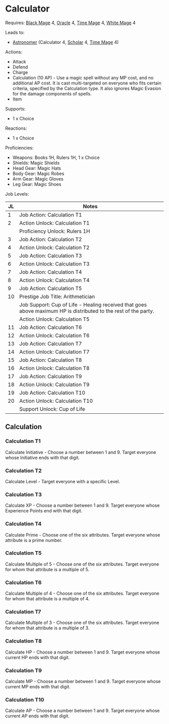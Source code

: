 # Calculator

Requires: [Black Mage](/Jobs/JobDetails/BlackMage.md) 4, [Oracle](/Jobs/JobDetails/Oracle.md) 4, [Time Mage](/Jobs/JobDetails/TimeMage.md) 4, [White Mage](/Jobs/JobDetails/WhiteMage.md) 4

Leads to:

- [Astronomer](/Jobs/JobDetails/Astronomer.md) (Calculator 4, [Scholar](/Jobs/JobDetails/Scholar.md) 4, [Time Mage](/Jobs/JobDetails/TimeMage.md) 4)

Actions:

- Attack
- Defend
- Charge
- Calculation (10 AP) - Use a magic spell without any MP cost, and no additional AP cost. It is cast multi-targeted on everyone who fits certain criteria, specified by the Calculation type. It also ignores Magic Evasion for the damage components of spells.
- Item

Supports:

- 1 x Choice

Reactions:

- 1 x Choice

Proficiencies:

- Weapons: Books 1H, Rulers 1H, 1 x Choice
- Shields: Magic Shields
- Head Gear: Magic Hats
- Body Gear: Magic Robes
- Arm Gear: Magic Gloves
- Leg Gear: Magic Shoes

Job Levels:

| JL | Notes |
| --- | --- |
| 1 | Job Action: Calculation T1
| 2 | Action Unlock: Calculation T1
|   | Proficiency Unlock: Rulers 1H
| 3 | Job Action: Calculation T2
| 4 | Action Unlock: Calculation T2
| 5 | Job Action: Calculation T3
| 6 | Action Unlock: Calculation T3
| 7 | Job Action: Calculation T4
| 8 | Action Unlock: Calculation T4
| 9 | Job Action: Calculation T5
| 10 | Prestige Job Title: Arithmetician
|    | Job Support: Cup of Life - Healing received that goes above maximum HP is distributed to the rest of the party.
|    | Action Unlock: Calculation T5
| 11 | Job Action: Calculation T6
| 12 | Action Unlock: Calculation T6
| 13 | Job Action: Calculation T7
| 14 | Action Unlock: Calculation T7
| 15 | Job Action: Calculation T8
| 16 | Action Unlock: Calculation T8
| 17 | Job Action: Calculation T9
| 18 | Action Unlock: Calculation T9
| 19 | Job Action: Calculation T10
| 20 | Action Unlock: Calculation T10
|    | Support Unlock: Cup of Life

## Calculation

### Calculation T1

Calculate Initiative - Choose a number between 1 and 9. Target everyone whose Initiative ends with that digit.

### Calculation T2

Calculate Level - Target everyone with a specific Level.

### Calculation T3

Calculate XP - Choose a number between 1 and 9. Target everyone whose Experience Points end with that digit.

### Calculation T4

Calculate Prime - Choose one of the six attributes. Target everyone whose attribute is a prime number.

### Calculation T5

Calculate Multiple of 5 - Choose one of the six attributes. Target everyone for whom that attribute is a multiple of 5.

### Calculation T6

Calculate Multiple of 4 - Choose one of the six attributes. Target everyone for whom that attribute is a multiple of 4.

### Calculation T7

Calculate Multiple of 3 - Choose one of the six attributes. Target everyone for whom that attribute is a multiple of 3.

### Calculation T8

Calculate HP - Choose a number between 1 and 9. Target everyone whose current HP ends with that digit.

### Calculation T9

Calculate MP - Choose a number between 1 and 9. Target everyone whose current MP ends with that digit.

### Calculation T10

Calculate AP - Choose a number between 1 and 9. Target everyone whose current AP ends with that digit.
